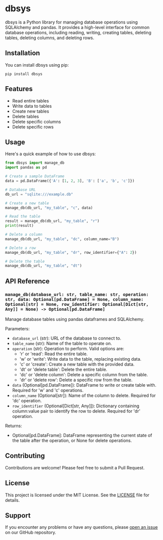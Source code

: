 # dbsys

dbsys is a Python library for managing database operations using SQLAlchemy and pandas. It provides a high-level interface for common database operations, including reading, writing, creating tables, deleting tables, deleting columns, and deleting rows.

## Installation

You can install dbsys using pip:

```
pip install dbsys
```

## Features

- Read entire tables
- Write data to tables
- Create new tables
- Delete tables
- Delete specific columns
- Delete specific rows

## Usage

Here's a quick example of how to use dbsys:

```python
from dbsys import manage_db
import pandas as pd

# Create a sample DataFrame
data = pd.DataFrame({'A': [1, 2, 3], 'B': ['a', 'b', 'c']})

# Database URL
db_url = "sqlite:///example.db"

# Create a new table
manage_db(db_url, "my_table", "c", data)

# Read the table
result = manage_db(db_url, "my_table", "r")
print(result)

# Delete a column
manage_db(db_url, "my_table", "dc", column_name="B")

# Delete a row
manage_db(db_url, "my_table", "dr", row_identifier={"A": 2})

# Delete the table
manage_db(db_url, "my_table", "dt")
```

## API Reference

### `manage_db(database_url: str, table_name: str, operation: str, data: Optional[pd.DataFrame] = None, column_name: Optional[str] = None, row_identifier: Optional[Dict[str, Any]] = None) -> Optional[pd.DataFrame]`

Manage database tables using pandas dataframes and SQLAlchemy.

Parameters:
- `database_url` (str): URL of the database to connect to.
- `table_name` (str): Name of the table to operate on.
- `operation` (str): Operation to perform. Valid options are:
  - 'r' or 'read': Read the entire table.
  - 'w' or 'write': Write data to the table, replacing existing data.
  - 'c' or 'create': Create a new table with the provided data.
  - 'dt' or 'delete table': Delete the entire table.
  - 'dc' or 'delete column': Delete a specific column from the table.
  - 'dr' or 'delete row': Delete a specific row from the table.
- `data` (Optional[pd.DataFrame]): DataFrame to write or create table with. Required for 'w' and 'c' operations.
- `column_name` (Optional[str]): Name of the column to delete. Required for 'dc' operation.
- `row_identifier` (Optional[Dict[str, Any]]): Dictionary containing column:value pair to identify the row to delete. Required for 'dr' operation.

Returns:
- Optional[pd.DataFrame]: DataFrame representing the current state of the table after the operation, or None for delete operations.

## Contributing

Contributions are welcome! Please feel free to submit a Pull Request.

## License

This project is licensed under the MIT License. See the [LICENSE](LICENSE) file for details.

## Support

If you encounter any problems or have any questions, please [open an issue](https://github.com/lifsys/dbsys/issues) on our GitHub repository.
